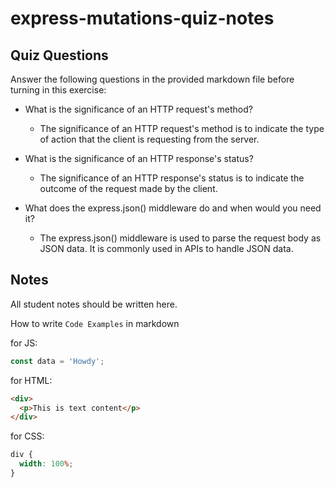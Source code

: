 # express-mutations-quiz-notes

## Quiz Questions

Answer the following questions in the provided markdown file before turning in this exercise:

- What is the significance of an HTTP request's method?

  - The significance of an HTTP request's method is to indicate the type of action that the client is requesting from the server.

- What is the significance of an HTTP response's status?

  - The significance of an HTTP response's status is to indicate the outcome of the request made by the client.

- What does the express.json() middleware do and when would you need it?

  - The express.json() middleware is used to parse the request body as JSON data. It is commonly used in APIs to handle JSON data.

## Notes

All student notes should be written here.

How to write `Code Examples` in markdown

for JS:

```javascript
const data = 'Howdy';
```

for HTML:

```html
<div>
  <p>This is text content</p>
</div>
```

for CSS:

```css
div {
  width: 100%;
}
```

